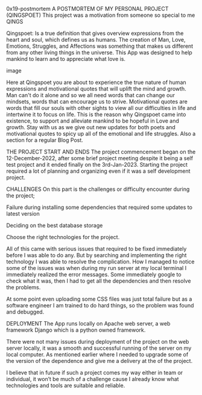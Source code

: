 0x19-postmortem
A POSTMORTEM OF MY PERSONAL PROJECT (QINGSPOET)
This project was a motivation from someone so special to me QINGS

Qingspoet: Is a true definition that gives overview expressions from the heart and soul, which defines us as humans. The creation of Man, Love, Emotions, Struggles, and Affections was something that makes us different from any other living things in the universe. This App was designed to help mankind to learn and to appreciate what love is.

image

Here at Qingspoet you are about to experience the true nature of human expressions and motivational quotes that will uplift the mind and growth. Man can't do it alone and so we all need words that can change our mindsets, words that can encourage us to strive. Motivational quotes are words that fill our souls with other sights to view all our difficulties in life and intertwine it to focus on life. This is the reason why Qingspoet came into existence, to support and alleviate mankind to be hopeful in Love and growth. Stay with us as we give out new updates for both poets and motivational quotes to spicy up all of the emotional and life struggles. Also a section for a regular Blog Post.

THE PROJECT START AND ENDS
The project commencement began on the 12-December-2022, after some brief project meeting despite it being a self test project and it ended finally on the 3rd-Jan-2023. Starting the project required a lot of planning and organizing even if it was a self development project.

CHALLENGES
On this part is the challenges or difficulty encounter during the project;

Failure during installing some dependencies that required some updates to latest version

Deciding on the best database storage

Choose the right technologies for the project.

All of this came with serious issues that required to be fixed immediately before I was able to do any. But by searching and implementing the right technology I was able to resolve the complication. How I managed to notice some of the issues was when during my run server at my local terminal I immediately realized the error messages. Some immediately google to check what it was, then I had to get all the dependencies and then resolve the problems.

At some point even uploading some CSS files was just total failure but as a software engineer I am trained to do hard things, so the problem was found and debugged.

DEPLOYMENT
The App runs locally on Apache web server, a web framework Django which is a python owned framework.

There were not many issues during deployment of the project on the web server locally, it was a smooth and successful running of the server on my local computer. As mentioned earlier where I needed to upgrade some of the version of the dependence and give me a delivery at the of the project.

I believe that in future if such a project comes my way either in team or individual, it won’t be much of a challenge cause I already know what technologies and tools are suitable and reliable.
